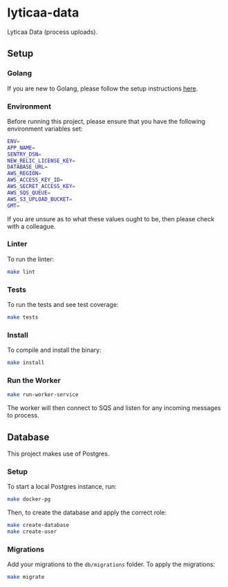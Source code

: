 # lyticaa-data

Lyticaa Data (process uploads).

## Setup

### Golang

If you are new to Golang, please follow the setup instructions [here](https://golang.org/doc/install).

### Environment

Before running this project, please ensure that you have the following environment variables set:

```bash
ENV=
APP_NAME=
SENTRY_DSN=
NEW_RELIC_LICENSE_KEY=
DATABASE_URL=
AWS_REGION=
AWS_ACCESS_KEY_ID=
AWS_SECRET_ACCESS_KEY=
AWS_SQS_QUEUE=
AWS_S3_UPLOAD_BUCKET=
GMT=
```

If you are unsure as to what these values ought to be, then please check with a colleague.

### Linter

To run the linter:

```bash
make lint
```

### Tests

To run the tests and see test coverage:

```bash
make tests
```

### Install

To compile and install the binary:

```bash
make install
```

### Run the Worker

```bash
make run-worker-service
```

The worker will then connect to SQS and listen for any incoming messages to process.

## Database

This project makes use of Postgres.

### Setup

To start a local Postgres instance, run:

```bash
make docker-pg
```

Then, to create the database and apply the correct role:

```bash
make create-database
make create-user
```

### Migrations

Add your migrations to the `db/migrations` folder. To apply the migrations:

```bash
make migrate
```
